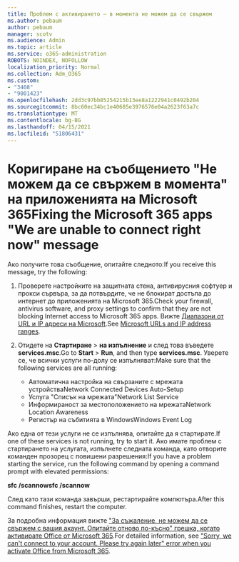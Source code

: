 ```yaml
---
title: Проблем с активирането – в момента не можем да се свържем
ms.author: pebaum
author: pebaum
manager: scotv
ms.audience: Admin
ms.topic: article
ms.service: o365-administration
ROBOTS: NOINDEX, NOFOLLOW
localization_priority: Normal
ms.collection: Adm_O365
ms.custom:
- "3408"
- "9001423"
ms.openlocfilehash: 2dd3c97bb85254215b13ee8a1222941c0492b204
ms.sourcegitcommit: 8bc60ec34bc1e40685e3976576e04a2623f63a7c
ms.translationtype: MT
ms.contentlocale: bg-BG
ms.lasthandoff: 04/15/2021
ms.locfileid: "51806431"
---
```

# <a name="fixing-the-microsoft-365-apps-we-are-unable-to-connect-right-now-message"></a><span data-ttu-id="f677e-102">Коригиране на съобщението "Не можем да се свържем в момента" на приложенията на Microsoft 365</span><span class="sxs-lookup"><span data-stu-id="f677e-102">Fixing the Microsoft 365 apps "We are unable to connect right now" message</span></span>

<span data-ttu-id="f677e-103">Ако получите това съобщение, опитайте следното:</span><span class="sxs-lookup"><span data-stu-id="f677e-103">If you receive this message, try the following:</span></span>

1. <span data-ttu-id="f677e-104">Проверете настройките на защитната стена, антивирусния софтуер и прокси сървъра, за да потвърдите, че не блокират достъпа до интернет до приложенията на Microsoft 365.</span><span class="sxs-lookup"><span data-stu-id="f677e-104">Check your firewall, antivirus software, and proxy settings to confirm that they are not blocking Internet access to Microsoft 365 apps.</span></span> <span data-ttu-id="f677e-105">Вижте [Диапазони от URL и IP адреси на Microsoft](https://docs.microsoft.com/office365/enterprise/urls-and-ip-address-ranges).</span><span class="sxs-lookup"><span data-stu-id="f677e-105">See [Microsoft URLs and IP address ranges](https://docs.microsoft.com/office365/enterprise/urls-and-ip-address-ranges).</span></span>

2. <span data-ttu-id="f677e-106">Отидете на **Стартиране**  >  **на изпълнение** и след това въведете **services.msc**.</span><span class="sxs-lookup"><span data-stu-id="f677e-106">Go to **Start** > **Run**, and then type **services.msc**.</span></span> <span data-ttu-id="f677e-107">Уверете се, че всички услуги по-долу се изпълняват:</span><span class="sxs-lookup"><span data-stu-id="f677e-107">Make sure that the following services are all running:</span></span>
    - <span data-ttu-id="f677e-108">Автоматична настройка на свързаните с мрежата устройства</span><span class="sxs-lookup"><span data-stu-id="f677e-108">Network Connected Devices Auto-Setup</span></span>
    - <span data-ttu-id="f677e-109">Услуга "Списък на мрежата"</span><span class="sxs-lookup"><span data-stu-id="f677e-109">Network List Service</span></span>
    - <span data-ttu-id="f677e-110">Информираност за местоположението на мрежата</span><span class="sxs-lookup"><span data-stu-id="f677e-110">Network Location Awareness</span></span>
    - <span data-ttu-id="f677e-111">Регистър на събитията в Windows</span><span class="sxs-lookup"><span data-stu-id="f677e-111">Windows Event Log</span></span>

<span data-ttu-id="f677e-112">Ако една от тези услуги не се изпълнява, опитайте да я стартирате.</span><span class="sxs-lookup"><span data-stu-id="f677e-112">If one of these services is not running, try to start it.</span></span> <span data-ttu-id="f677e-113">Ако имате проблем с стартирането на услугата, изпълнете следната команда, като отворите команден прозорец с повишени разрешения:</span><span class="sxs-lookup"><span data-stu-id="f677e-113">If you have a problem starting the service, run the following command by opening a command prompt with elevated permissions:</span></span>

<span data-ttu-id="f677e-114">**sfc /scannow**</span><span class="sxs-lookup"><span data-stu-id="f677e-114">**sfc /scannow**</span></span>

<span data-ttu-id="f677e-115">След като тази команда завърши, рестартирайте компютъра.</span><span class="sxs-lookup"><span data-stu-id="f677e-115">After this command finishes, restart the computer.</span></span>

<span data-ttu-id="f677e-116">За подробна информация вижте ["За съжаление, не можем да се свържем с вашия акаунт. Опитайте отново по-късно" грешка, когато активирате Office от Microsoft 365](https://docs.microsoft.com/office/troubleshoot/activation-installation/issue-when-activate-office-from-office-365).</span><span class="sxs-lookup"><span data-stu-id="f677e-116">For detailed information, see ["Sorry, we can't connect to your account. Please try again later" error when you activate Office from Microsoft 365](https://docs.microsoft.com/office/troubleshoot/activation-installation/issue-when-activate-office-from-office-365).</span></span>